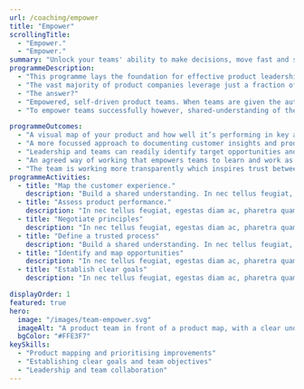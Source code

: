 ```yaml
---
url: /coaching/empower
title: "Empower"
scrollingTitle:
  - "Empower."
  - "Empower."
summary: "Unlock your teams' ability to make decisions, move fast and ship value to customers sooner."
programmeDescription:
  - "This programme lays the foundation for effective product leadership and high-performing teams."
  - "The vast majority of product companies leverage just a fraction of what the talented people they employ are capable of, with top-down, 'backlog driven' approaches to decision-making that bypass so many of the skills and talents of their teams. Not only does this lead to reduced team engagement, it limits teams' ability to learn, innovate and deliver effective solutions that grow the business quickly."
  - "The answer?"
  - "Empowered, self-driven product teams. When teams are given the autonomy to improve the lives of customers they've got to know first-hand, with solutions they've devised and developed themselves, incredible things happen. Motivation, creativity and team effectiveness skyrocket. Along with the success of their product and business."
  - "To empower teams successfully however, shared-understanding of the business' goals, as well as effective two-way communication between leaders and teams at a strategic level is crucial. This is exactly what I'll help you address. And in doing so, we'll also bring a focusing degree of clarity to your product's biggest opportunities and priorities, from which we can move forward with greater trust, speed and confidence."

programmeOutcomes:
  - "A visual map of your product and how well it’s performing in key areas, to better support strategic conversations between teams and stakeholders"
  - "A more focussed approach to documenting customer insights and product improvement ideas, to fuel better discovery, and build a long-term competitive advantage."
  - "Leadership and teams can readily identify target opportunities and outcomes that will bring real business value, rather than simple outputs to be delivered."
  - "An agreed way of working that empowers teams to learn and work as they see fit to deliver on the negotiated outcomes, while keeping stakeholders in the loop the entire way."
  - "The team is working more transparently which inspires trust between them and their stakeholders"
programmeActivities:
  - title: "Map the customer experience."
    description: "Build a shared understanding. In nec tellus feugiat, egestas diam ac, pharetra quam. Nam vel libero id massa pulvinar aliquet. Phasellus sit amet tortor enim. Quisque vel scelerisque ipsum, sed dapibus sapien. Nullam et velit sed ante faucibus ultricies."
  - title: "Assess product performance."
    description: "In nec tellus feugiat, egestas diam ac, pharetra quam. Nam vel libero id massa pulvinar aliquet. Phasellus sit amet tortor enim. Quisque vel scelerisque ipsum, sed dapibus sapien. Nullam et velit sed ante faucibus ultricies."
  - title: "Negotiate principles"
    description: "In nec tellus feugiat, egestas diam ac, pharetra quam. Nam vel libero id massa pulvinar aliquet. Phasellus sit amet tortor enim. Quisque vel scelerisque ipsum, sed dapibus sapien. Nullam et velit sed ante faucibus ultricies."
  - title: "Define a trusted process"
    description: "Build a shared understanding. In nec tellus feugiat, egestas diam ac, pharetra quam. Nam vel libero id massa pulvinar aliquet. Phasellus sit amet tortor enim. Quisque vel scelerisque ipsum, sed dapibus sapien. Nullam et velit sed ante faucibus ultricies."
  - title: "Identify and map opportunities"
    description: "In nec tellus feugiat, egestas diam ac, pharetra quam. Nam vel libero id massa pulvinar aliquet. Phasellus sit amet tortor enim. Quisque vel scelerisque ipsum, sed dapibus sapien. Nullam et velit sed ante faucibus ultricies."
  - title: "Establish clear goals"
    description: "In nec tellus feugiat, egestas diam ac, pharetra quam. Nam vel libero id massa pulvinar aliquet. Phasellus sit amet tortor enim. Quisque vel scelerisque ipsum, sed dapibus sapien. Nullam et velit sed ante faucibus ultricies."

displayOrder: 1
featured: true
hero:
  image: "/images/team-empower.svg"
  imageAlt: "A product team in front of a product map, with a clear understanding of their role and objectives"
  bgColor: "#FFE3F7"
keySkills:
  - "Product mapping and prioritising improvements"
  - "Establishing clear goals and team objectives"
  - "Leadership and team collaboration"
---
```

